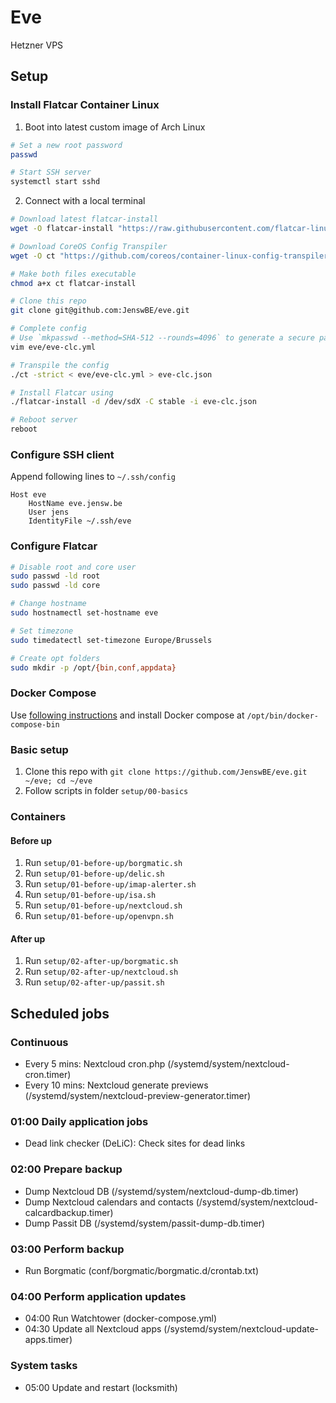 # Eve
Hetzner VPS

## Setup
### Install Flatcar Container Linux
1. Boot into latest custom image of Arch Linux
```bash
# Set a new root password
passwd

# Start SSH server
systemctl start sshd
```

2. Connect with a local terminal
```bash
# Download latest flatcar-install
wget -O flatcar-install "https://raw.githubusercontent.com/flatcar-linux/init/flatcar-master/bin/flatcar-install"

# Download CoreOS Config Transpiler
wget -O ct "https://github.com/coreos/container-linux-config-transpiler/releases/download/v0.9.0/ct-v0.9.0-x86_64-unknown-linux-gnu"

# Make both files executable
chmod a+x ct flatcar-install

# Clone this repo
git clone git@github.com:JenswBE/eve.git

# Complete config
# Use `mkpasswd --method=SHA-512 --rounds=4096` to generate a secure password hash
vim eve/eve-clc.yml

# Transpile the config
./ct -strict < eve/eve-clc.yml > eve-clc.json

# Install Flatcar using
./flatcar-install -d /dev/sdX -C stable -i eve-clc.json

# Reboot server
reboot

```

### Configure SSH client

Append following lines to `~/.ssh/config`

```
Host eve
    HostName eve.jensw.be
    User jens
    IdentityFile ~/.ssh/eve
```

### Configure Flatcar
```bash
# Disable root and core user
sudo passwd -ld root
sudo passwd -ld core

# Change hostname
sudo hostnamectl set-hostname eve

# Set timezone
sudo timedatectl set-timezone Europe/Brussels

# Create opt folders
sudo mkdir -p /opt/{bin,conf,appdata}
```

### Docker Compose
Use [following instructions](https://docs.docker.com/compose/install/#install-compose) and install Docker compose at `/opt/bin/docker-compose-bin`

### Basic setup
1. Clone this repo with `git clone https://github.com/JenswBE/eve.git ~/eve; cd ~/eve`
2. Follow scripts in folder `setup/00-basics`

### Containers
#### Before up
1. Run `setup/01-before-up/borgmatic.sh`
1. Run `setup/01-before-up/delic.sh`
1. Run `setup/01-before-up/imap-alerter.sh`
1. Run `setup/01-before-up/isa.sh`
1. Run `setup/01-before-up/nextcloud.sh`
1. Run `setup/01-before-up/openvpn.sh`

#### After up
1. Run `setup/02-after-up/borgmatic.sh`
2. Run `setup/02-after-up/nextcloud.sh`
3. Run `setup/02-after-up/passit.sh`

## Scheduled jobs

### Continuous
- Every 5 mins: Nextcloud cron.php (/systemd/system/nextcloud-cron.timer)
- Every 10 mins: Nextcloud generate previews (/systemd/system/nextcloud-preview-generator.timer)

### 01:00 Daily application jobs
- Dead link checker (DeLiC): Check sites for dead links

### 02:00 Prepare backup
- Dump Nextcloud DB (/systemd/system/nextcloud-dump-db.timer)
- Dump Nextcloud calendars and contacts (/systemd/system/nextcloud-calcardbackup.timer)
- Dump Passit DB (/systemd/system/passit-dump-db.timer)

### 03:00 Perform backup
- Run Borgmatic (conf/borgmatic/borgmatic.d/crontab.txt)

### 04:00 Perform application updates
- 04:00 Run Watchtower (docker-compose.yml)
- 04:30 Update all Nextcloud apps (/systemd/system/nextcloud-update-apps.timer)

### System tasks
- 05:00 Update and restart (locksmith)
